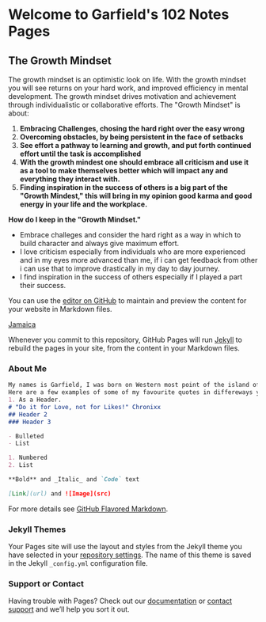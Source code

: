 # Welcome to Garfield's 102 Notes Pages

## The Growth Mindset

The growth mindset is an optimistic look on life. With the growth mindset you will see returns on your hard work, and improved efficiency in mental development. The growth mindset drives motivation and achievement through individualistic or collaborative efforts. The "Growth Mindset" is about: 
1. **Embracing Challenges, chosing the hard right over the easy wrong**
2. **Overcoming obstacles, by being persistent in the face of setbacks** 
3. **See effort a pathway to learning and growth, and put forth continued effort until the task is accomplished** 
4. **With the growth mindest one should embrace all criticism and use it as a tool to make themselves better which will impact any and everything they interact with.** 
5. **Finding inspiration in the success of others is a big part of the "Growth Mindest," this will bring in my opinion good karma and good energy in your life and the workplace.** 

**How do I keep in the "Growth Mindset."**
- Embrace challeges and consider the hard right as a way in which to build character and always give maximum effort. 
- I love criticism especially from individuals who are more experienced and in my eyes more advanced than me, if i can get feedback from other i can use that to improve drastically in my day to day journey.
- I find inspiration in the success of others especially if I played a part their success.  


You can use the [editor on GitHub](https://github.com/Marleyman876/reading-notes/edit/main/README.md) to maintain and preview the content for your website in Markdown files.

[Jamaica](https://www.britannica.com/place/Jamaica.md)

Whenever you commit to this repository, GitHub Pages will run [Jekyll](https://jekyllrb.com/) to rebuild the pages in your site, from the content in your Markdown files.

### About Me


```markdown
My names is Garfield, I was born on Western most point of the island of [Jamaica](https://www.britannica.com/place/Jamaica.md). I am an 8year Army veteran that enjoys _spending time with his family, scuba diving, travelling and some of the simple pleasures of life. For more about me you can conncet with me via [LinkeIn](https://www.linkedin.com/in/garfieldgrant/) to see my professional work 
Here are a few examples of some of my favourite quotes in differeways you can use Markdown; 
1. As a Header. 
# "Do it for Love, not for Likes!" Chronixx 
## Header 2
### Header 3

- Bulleted
- List

1. Numbered
2. List

**Bold** and _Italic_ and `Code` text

[Link](url) and ![Image](src)
```

For more details see [GitHub Flavored Markdown](https://guides.github.com/features/mastering-markdown/).

### Jekyll Themes

Your Pages site will use the layout and styles from the Jekyll theme you have selected in your [repository settings](https://github.com/Marleyman876/reading-notes/settings). The name of this theme is saved in the Jekyll `_config.yml` configuration file.

### Support or Contact

Having trouble with Pages? Check out our [documentation](https://docs.github.com/categories/github-pages-basics/) or [contact support](https://github.com/contact) and we’ll help you sort it out.
